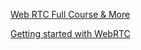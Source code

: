[Web RTC Full Course & More](https://www.youtube.com/watch?v=QsH8FL0952k)

[Getting started with WebRTC](https://webrtc.org/getting-started/overview)
